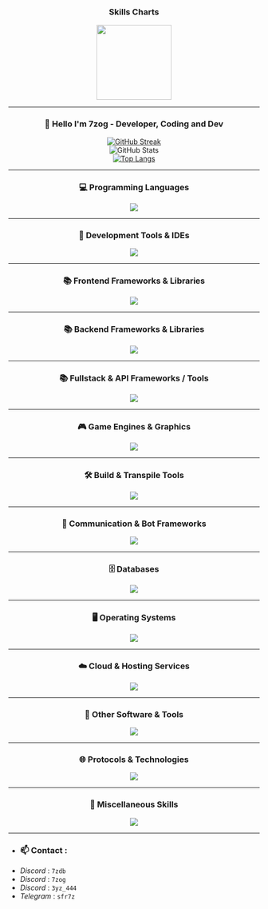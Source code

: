 <div align="center">
  <h3>Skills Charts</h3>
  <img height="150" src="https://camo.githubusercontent.com/eb96b4f4779c9d29295b99ad190641d12af80e15e8fa7b548b1c6da5801d1ee7/68747470733a2f2f7465636869736f722e636f6d2f77702d636f6e74656e742f75706c6f6164732f323032322f30322f536f6674776172652d646576656c6f706d656e742d322e706e67" />

---

  <h3>📝 Hello I'm 7zog - Developer, Coding and Dev</h3>

  <a href="https://git.io/streak-stats">
    <img src="https://streak-stats.demolab.com?user=7zog&theme=windows-dark&border_radius=25" alt="GitHub Streak"/>
  </a>
  <br />
  <img src="https://github-readme-stats.vercel.app/api?username=7zog&show_icons=true&theme=windows-dark&border_radius=25" alt="GitHub Stats" />
  <br />
  <a href="https://github.com/anuraghazra/github-readme-stats">
    <img src="https://github-readme-stats.vercel.app/api/top-langs/?username=7zog&layout=compact&theme=cobalt" alt="Top Langs" />
  </a>
</div>

---

<div align="center">

<h3>💻 Programming Languages</h3>
<img src="https://skillicons.dev/icons?i=c,cs,cpp,crystal,clojure,coffeescript,css,dart,elixir,forth,fortran,go,gherkin,haskell,haxe,html,java,js,kotlin,less,lua,md,matlab,mint,nim,ocaml,perl,ps,php,pug,py,r,ruby,rust,sass,scala,solidity,swift,ts,v,vala,wasm,zig" />

---

<h3>🧰 Development Tools & IDEs</h3>
<img src="https://skillicons.dev/icons?i=androidstudio,anaconda,ansible,atom,bitbucket,bun,clion,cmake,codepen,docker,eclipse,emacs,figma,git,github,githubactions,gitlab,gradle,gulp,idea,jenkins,jest,maven,neovim,nginx,nix,npm,pnpm,postman,pycharm,rider,rollupjs,selenium,sentry,sublime,terraform,vim,visualstudio,vite,vitest,vscode,vscodium,webstorm,webpack,yarn" />

---

<h3>📚 Frontend Frameworks & Libraries</h3>
<img src="https://skillicons.dev/icons?i=alpinejs,angular,astro,bootstrap,ember,htmx,jquery,lit,materialui,nuxtjs,nextjs,react,remix,solidjs,svelte,tailwind,threejs,vue,vuetify" />

---

<h3>📚 Backend Frameworks & Libraries</h3>
<img src="https://skillicons.dev/icons?i=actix,adonis,deno,django,dotnet,elysia,express,fastapi,ktor,laravel,nestjs,rocket,spring,symfony" />

---

<h3>📚 Fullstack & API Frameworks / Tools</h3>
<img src="https://skillicons.dev/icons?i=apollo,gatsby,graphql,pinia,prisma,sequelize" />

---

<h3>🎮 Game Engines & Graphics</h3>
<img src="https://skillicons.dev/icons?i=bevy,haxeflixel,processing,qt,ros,unity,unreal" />

---

<h3>🛠️ Build & Transpile Tools</h3>
<img src="https://skillicons.dev/icons?i=babel,cypress,deno,vite,rollupjs,webpack" />

---

<h3>📨 Communication & Bot Frameworks</h3>
<img src="https://skillicons.dev/icons?i=discordjs" />

---

<h3>🗄️ Databases</h3>
<img src="https://skillicons.dev/icons?i=cassandra,dynamodb,elasticsearch,mongodb,mysql,postgres,redis,sqlite" />

---

<h3>🖥️ Operating Systems</h3>
<img src="https://skillicons.dev/icons?i=arch,bsd,debian,kali,linux,raspberrypi,ubuntu,windows" />

---

<h3>☁️ Cloud & Hosting Services</h3>
<img src="https://skillicons.dev/icons?i=appwrite,aws,azure,cloudflare,firebase,gcp,heroku,netlify,openshift,openstack,planetscale,replit,supabase,vercel,workers" />

---

<h3>🧩 Other Software & Tools</h3>
<img src="https://skillicons.dev/icons?i=ableton,ae,autocad,blender,discord,gamemakerstudio,godot,gmail,instagram,linkedin,mastodon,misskey,nodejs,notion,obsidian,octave,robloxstudio,sketchup,twitter,unity,unreal,webflow,wordpress" />

---

<h3>🌐 Protocols & Technologies</h3>
<img src="https://skillicons.dev/icons?i=activitypub,ai,bots,fediverse,ipfs,opencv,prometheus,pytorch,rabbitmq,regex,svg,tensorflow" />

---

<h3>🧠 Miscellaneous Skills</h3>
<img src="https://skillicons.dev/icons?i=azul,pr,windicss" />

</div>

---

- ### **📫 Contact** :
- _Discord_ : `7zdb`
- _Discord_ : `7zog`
- _Discord_ : `3yz_444`
- _Telegram_ : `sfr7z`
